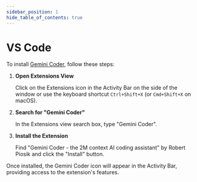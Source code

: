 ```yaml
---
sidebar_position: 1
hide_table_of_contents: true
---
```



# VS Code

To install [Gemini Coder](https://marketplace.visualstudio.com/items?itemName=robertpiosik.gemini-coder), follow these steps:

1. **Open Extensions View**
   
   Click on the Extensions icon in the Activity Bar on the side of the window or use the keyboard shortcut `Ctrl+Shift+X` (or `Cmd+Shift+X` on macOS).

2. **Search for "Gemini Coder"**
   
   In the Extensions view search box, type "Gemini Coder".

3. **Install the Extension**
   
   Find "Gemini Coder - the 2M context AI coding assistant" by Robert Piosik and click the "Install" button.

Once installed, the Gemini Coder icon will appear in the Activity Bar, providing access to the extension's features.